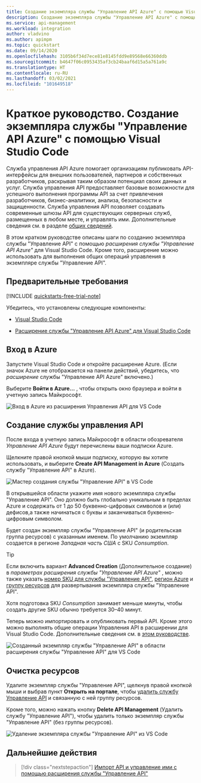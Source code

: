 ```yaml
---
title: Создание экземпляра службы "Управление API Azure" с помощью Visual Studio Code | Документация Майкрософт
description: Создание экземпляра службы "Управление API Azure" с помощью Visual Studio Code.
ms.service: api-management
ms.workload: integration
author: vladvino
ms.author: apimpm
ms.topic: quickstart
ms.date: 09/14/2020
ms.openlocfilehash: 3105b6f34d7ece81e8145fdd9e89568e66360ddb
ms.sourcegitcommit: b4647f06c0953435af3cb24baaf6d15a5a761a9c
ms.translationtype: HT
ms.contentlocale: ru-RU
ms.lasthandoff: 03/02/2021
ms.locfileid: "101649518"
---
```

# <a name="quickstart-create-a-new-azure-api-management-service-instance-using-visual-studio-code"></a>Краткое руководство. Создание экземпляра службы "Управление API Azure" с помощью Visual Studio Code

Служба управления API Azure помогает организациям публиковать API-интерфейсы для внешних пользователей, партнеров и собственных разработчиков, раскрывая таким образом потенциал своих данных и услуг. Служба управления API предоставляет базовые возможности для успешного выполнения программы API за счет привлечения разработчиков, бизнес-аналитики, анализа, безопасности и защищенности. Служба управления API позволяет создавать современные шлюзы API для существующих серверных служб, размещенных в любом месте, и управлять ими. Дополнительные сведения см. в разделе [общих сведений](api-management-key-concepts.md).

В этом кратком руководстве описаны шаги по созданию экземпляра службы "Управление API" с помощью *расширения службы "Управление API Azure"* для Visual Studio Code. Кроме того, расширение можно использовать для выполнения общих операций управления в экземпляре службы "Управление API".

## <a name="prerequisites"></a>Предварительные требования

[!INCLUDE [quickstarts-free-trial-note](../../includes/quickstarts-free-trial-note.md)]

Убедитесь, что установлены следующие компоненты:

- [Visual Studio Code](https://code.visualstudio.com/)

- [Расширение службы "Управление API Azure" для Visual Studio Code](https://marketplace.visualstudio.com/items?itemName=ms-azuretools.vscode-apimanagement&ssr=false#overview)

## <a name="sign-in-to-azure"></a>Вход в Azure

Запустите Visual Studio Code и откройте расширение Azure. (Если значок Azure не отображается на панели действий, убедитесь, что *расширение* службы "Управление API Azure" включено.)

Выберите **Войти в Azure...** , чтобы открыть окно браузера и войти в учетную запись Майкрософт.

![Вход в Azure из расширения Управления API для VS Code](./media/vscode-create-service-instance/vscode-apim-login.png)

## <a name="create-an-api-management-service"></a>Создание службы управления API

После входа в учетную запись Майкрософт в области обозревателя *Управление API Azure* будут перечислены ваши подписки Azure.

Щелкните правой кнопкой мыши подписку, которую вы хотите использовать, и выберите **Create API Management in Azure** (Создать службу "Управление API" в Azure).

![Мастер создания службы "Управление API" в VS Code](./media/vscode-create-service-instance/vscode-apim-create.png)

В открывшейся области укажите имя нового экземпляра службы "Управление API". Оно должно быть глобально уникальным в пределах Azure и содержать от 1 до 50 буквенно-цифровых символов и (или) дефисов,а также начинаться с буквы и заканчиваться буквенно-цифровым символом.

Будет создан экземпляр службы "Управление API" (и родительская группа ресурсов) с указанным именем. По умолчанию экземпляр создается в регионе *Западная часть США* с SKU *Consumption*.

> [!TIP]
> Если включить вариант **Advanced Creation** (Дополнительное создание) в *параметрах расширения службы "Управление API Azure"* , можно также указать [номер SKU для службы "Управление API"](https://azure.microsoft.com/pricing/details/api-management/), [регион Azure](https://status.azure.com/en-us/status) и [группу ресурсов](../azure-resource-manager/management/overview.md) для развертывания экземпляра службы "Управление API".
>
> Хотя подготовка SKU *Consumption* занимает меньше минуты, чтобы создать другие SKU обычно требуется 30–40 минут.

Теперь можно импортировать и опубликовать первый API. Кроме этого можно выполнять общие операции Управления API в расширении для Visual Studio Code. Дополнительные сведения см. в [этом руководстве](visual-studio-code-tutorial.md).

![Созданный экземпляр службы "Управление API" в области расширения службы "Управление API" для VS Code](./media/vscode-create-service-instance/vscode-apim-instance.png)

## <a name="clean-up-resources"></a>Очистка ресурсов

Удалите экземпляр службы "Управление API", щелкнув правой кнопкой мыши и выбрав пункт **Открыть на портале**, чтобы [удалить службу Управление API](get-started-create-service-instance.md#clean-up-resources) и связанную с ней группу ресурсов.

Кроме того, можно нажать кнопку **Delete API Management** (Удалить службу "Управление API"), чтобы удалить только экземпляр службы "Управление API" (без группы ресурсов).

![Удаление экземпляра службы "Управление API" из VS Code](./media/vscode-create-service-instance/vscode-apim-delete.png)

## <a name="next-steps"></a>Дальнейшие действия

> [!div class="nextstepaction"]
> [Импорт API и управление ими с помощью расширения службы "Управление API"](visual-studio-code-tutorial.md)

